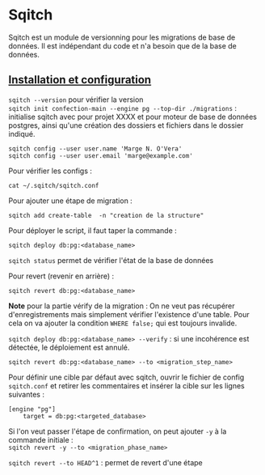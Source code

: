 # Sqitch

Sqitch est un module de versionning pour les migrations de base de données. Il est indépendant du code et n'a besoin que de la base de données.

## <ins>Installation et configuration</ins>

`sqitch --version` pour vérifier la version  
`sqitch init confection-main --engine pg --top-dir ./migrations` : initialise sqitch avec pour projet XXXX et pour moteur de base de données postgres, ainsi qu'une création des dossiers et fichiers dans le dossier indiqué.

`sqitch config --user user.name 'Marge N. O'Vera'`  
`sqitch config --user user.email 'marge@example.com'`

Pour vérifier les configs :

`cat ~/.sqitch/sqitch.conf`

Pour ajouter une étape de migration :

`sqitch add create-table  -n "creation de la structure"`

Pour déployer le script, il faut taper la commande :

`sqitch deploy db:pg:<database_name>`

`sqitch status` permet de vérifier l'état de la base de données

Pour revert (revenir en arrière) :

`sqitch revert db:pg:<database_name>`

**Note** pour la partie vérify de la migration :
On ne veut pas récupérer d'enregistrements mais simplement vérifier l'existence d'une table. Pour cela on va ajouter la condition `WHERE false;` qui est toujours invalide.

`sqitch deploy db:pg:<database_name> --verify` : si une incohérence est détectée, le déploiement est annulé.

`sqitch revert db:pg:<database_name> --to <migration_step_name>`

Pour définir une cible par défaut avec sqitch, ouvrir le fichier de config `sqitch.conf` et retirer les commentaires et insérer la cible sur les lignes suivantes :
```
[engine "pg"]
	target = db:pg:<targeted_database>
```

Si l'on veut passer l'étape de confirmation, on peut ajouter `-y` à la commande initiale :  
`sqitch revert -y --to <migration_phase_name>`

`sqitch revert --to HEAD^1` : permet de revert d'une étape